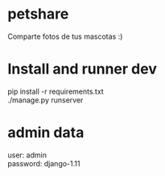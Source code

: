 # petshare
Comparte fotos de tus mascotas :)

# Install and runner dev
pip install -r requirements.txt <br>
./manage.py runserver

# admin data
user: admin <br>
password: django-1.11

